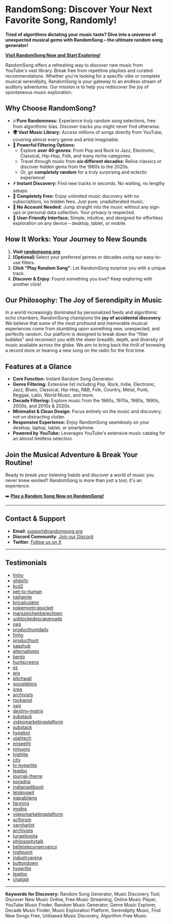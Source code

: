 # RandomSong: Discover Your Next Favorite Song, Randomly!

**Tired of algorithms dictating your music taste? Dive into a universe of unexpected musical gems with RandomSong – the ultimate random song generator!**

[**Visit RandomSong Now and Start Exploring!**](https://randomsong.org)

RandomSong offers a refreshing way to discover new music from YouTube's vast library. Break free from repetitive playlists and curated recommendations. Whether you're looking for a specific vibe or complete musical serendipity, RandomSong is your gateway to an endless stream of auditory adventures. Our mission is to help you rediscover the joy of spontaneous music exploration.

## Why Choose RandomSong?

*   **🎶 Pure Randomness:** Experience truly random song selections, free from algorithmic bias. Discover tracks you might never find otherwise.
*   **🌍 Vast Music Library:** Access millions of songs directly from YouTube, covering almost every genre and artist imaginable.
*   **🔬 Powerful Filtering Options:**
    *   Explore **over 40 genres**: From Pop and Rock to Jazz, Electronic, Classical, Hip-Hop, Folk, and many niche categories.
    *   Travel through music from **six different decades**: Relive classics or discover hidden gems from the 1960s to the 2020s.
    *   Or, go **completely random** for a truly surprising and eclectic experience!
*   **⚡ Instant Discovery:** Find new tracks in seconds. No waiting, no lengthy setups.
*   **💯 Completely Free:** Enjoy unlimited music discovery with no subscriptions, no hidden fees. Just pure, unadulterated music.
*   **👤 No Account Needed:** Jump straight into the music without any sign-ups or personal data collection. Your privacy is respected.
*   **📱 User-Friendly Interface:** Simple, intuitive, and designed for effortless exploration on any device – desktop, tablet, or mobile.

## How It Works: Your Journey to New Sounds

1.  **Visit [randomsong.org](https://randomsong.org)**.
2.  **(Optional)** Select your preferred genres or decades using our easy-to-use filters.
3.  **Click "Play Random Song"**: Let RandomSong surprise you with a unique track.
4.  **Discover & Enjoy**: Found something you love? Keep exploring with another click!

## Our Philosophy: The Joy of Serendipity in Music

In a world increasingly dominated by personalized feeds and algorithmic echo chambers, RandomSong champions the **joy of accidental discovery**. We believe that some of the most profound and memorable musical experiences come from stumbling upon something new, unexpected, and perfectly random. Our platform is designed to break down the "filter bubbles" and reconnect you with the sheer breadth, depth, and diversity of music available across the globe. We aim to bring back the thrill of browsing a record store or hearing a new song on the radio for the first time.

## Features at a Glance

*   **Core Function:** Instant Random Song Generator.
*   **Genre Filtering:** Extensive list including Pop, Rock, Indie, Electronic, Jazz, Blues, Classical, Hip-Hop, R&B, Folk, Country, Metal, Punk, Reggae, Latin, World Music, and more.
*   **Decade Filtering:** Explore music from the 1960s, 1970s, 1980s, 1990s, 2000s, and 2010s & 2020s.
*   **Minimalist & Clean Design:** Focus entirely on the music and discovery, not on distracting clutter.
*   **Responsive Experience:** Enjoy RandomSong seamlessly on your desktop, laptop, tablet, or smartphone.
*   **Powered by YouTube:** Leverages YouTube's extensive music catalog for an almost limitless selection.

## Join the Musical Adventure & Break Your Routine!

Ready to break your listening habits and discover a world of music you never knew existed? RandomSong is more than just a tool; it's an experience.

➡️ [**Play a Random Song Now on RandomSong!**](https://randomsong.org)

---

## Contact & Support

- **Email**: support@randomsong.org
- **Discord Community**: [Join our Discord](https://discord.gg/AQSrZC5j)
- **Twitter**: [Follow us on X](https://x.com/RandomsongOrg)

---

## Testimonials
- [fmhy](https://fmhy.net/audiopiracyguide)
- [ghiblify](https://ghiblify.run/)
- [kcd2](https://kcd2.org/)
- [pet-to-human](https://pet-to-human.com/)
- [nailgenie](https://nailgenie.org/)
- [bricalculator](https://bri-calculator.com/)
- [pokemontcgpocket](https://pokemontcgpocket.app/)
- [marszeichenberechnen](https://marszeichenberechnen.com/)
- [unblockedescaperoads](https://unblockedescaperoads.com/)
- [oag](http://webinars.oag.com/)
- [producthuntdaily](https://producthuntdaily.com/product-hunt-daily-2025-05-12-en/)
- [fmhy](https://fmhy.xyz/audiopiracyguide/)
- [producthunt](https://www.producthunt.com/products/randomsong/)
- [saashub](https://www.saashub.com/randomsong-alternatives)
- [alternativeto](https://alternativeto.net/software/randsong/about/)
- [bento](https://bento.me/free-music/)
- [huntscreens](https://huntscreens.com/en/products/randomsong/)
- [ez](https://ez.lol/ls)
- [wix](https://nl.wix.com/blog/post/15-toffe-wix-website-voorbeelden-die-je-inspireren)
- [pitchwall](https://pitchwall.co/product/random-song-generator)
- [googleblog](https://developers-id.googleblog.com/2023/03/vidio-perkuat-kesuksesannya-di.html)
- [xrea](http://eivissa.s3.xrea.com/ClubSantAntoni/?no=7785/)
- [archivists](https://www2.archivists.org/statements/saa-council-statement-on-black-lives-and-archives#comment-7994)
- [rockwool](https://as-cn-video.rockwool.com/7-strengths-testing-thermal)
- [oag](https://webinars.oag.com/oag-webinar-china-outbound-are-we-4)
- [destiny-matrix](https://destiny-matrix.cc/)
- [substack](https://pjvogt.substack.com/p/how-am-i-supposed-to-find-new-music/comments/)
- [videomarketingplatform](https://1dsq8r.videomarketingplatform.co/masterclass-e-mail-copywriting-1)
- [substack](https://thelandofrandom.substack.com/p/medieval-jams-lofone-dreams-and-rube)
- [hypebot](https://www.hypebot.com/hypebot/2025/05/viral-isnt-valuable-why-artists-struggle-with-algorithms.html?unapproved=61925&moderation-hash=cc36286dc305cf1c17126a546a41b1f8#comment-61925)
- [utahtech](https://donate.utahtech.edu/page.aspx?dgs980=3&pid=305&rid980=620&tid980=87)
- [enseeiht](https://cavale.enseeiht.fr/redmine/issues/1638)
- [nimuoro](https://www.nimuoro.com/hpgen/HPB/entries/34.html)
- [highlite](https://forum.highlite.com/showthread.php?tid=1831&pid=4682)
- [city](https://www.city.fi/blogit/pinthefuckups/kalpeanaama+torilla+ja+muita+kertomuksia/124511/sivu-2)
- [hi-hyperlite](https://community.hi-hyperlite.com/showthread.php?tid=74&pid=4218)
- [leadoo](https://webinar.leadoo.com/kan-du-grunderna-i-1)
- [journal-theme](www.journal-theme.com/1/blog/season-essentials)
- [poradna](https://pc.poradna.net/flashes/3004116-linux-ve-windows-umi-gui-aplikace)
- [indianjadibooti](https://indianjadibooti.com/Jadistore/blog-headlines/%E0%A4%B6%E0%A4%BF%E0%A4%B2%E0%A4%BE%E0%A4%9C%E0%A5%80%E0%A4%A4-%E0%A4%95%E0%A5%87-%E0%A4%AA%E0%A5%8D%E0%A4%B0%E0%A5%80-%E0%A4%B5%E0%A4%B0%E0%A5%8D%E0%A4%95%E0%A4%86%E0%A4%89%E0%A4%9F-%E0%A4%B8%E0%A4%AA%E0%A5%8D%E0%A4%B2%E0%A5%80%E0%A4%AE%E0%A5%87%E0%A4%82%E0%A4%9F-%E0%A4%95%E0%A5%87-%E0%A4%B0%E0%A5%82%E0%A4%AA-%E0%A4%AE%E0%A5%87%E0%A4%82-%E0%A4%AB%E0%A4%BE%E0%A4%AF%E0%A4%A6%E0%A5%87-%E0%A4%AC%E0%A5%8D%E0%A4%B2%E0%A5%89%E0%A4%97)
- [letsknowit](https://www.letsknowit.com/mahtari-vandana-yojanain-which-state)
- [siapabilang](https://siapabilang.com/buku-acs-robinson-crusoe/wall/)
- [farming](https://farming-mods.com/news/vydelennye_servera_i_prilozhenija/2018-07-14-33)
- [mydns](http://xinn.mydns.jp/snapblog/diary/class/20081129_02.htm)
- [videomarketingplatform](https://quickcoop.videomarketingplatform.co/65b4e73be646f)
- [sciforum](https://sciforum.net/paper/view/17470)
- [yarnharlot](https://www.yarnharlot.ca/2024/11/the-state-of-things-34-days/)
- [archivists](https://www2.archivists.org/news/2021/saa-remembers-william-l-joyce)
- [tunastoyota](https://www.tunastoyota.com/post/piringan-cakram-mobil-fungsi-perawatan-dan-tips-memilih-yang-tepat)
- [philosophytalk](https://www.philosophytalk.org/blog/borges-philosopher)
- [belleisleconservancy](https://www.belleisleconservancy.org/post/baltimore-checkerspot)
- [highpoint](https://www.highpoint-tech.com/post/mastering-nvme-hot-plug-navigating-challenges-and-ensuring-safe-removal)
- [industryarena](https://en.industryarena.com/forum/showthread.php?t=457780&p=2615069#post2615069)
- [buttondown](https://buttondown.com/mrchrismead/archive/158-trolls-and-robots/)
- [hyperlite](https://community.hi-hyperlite.com/showthread.php?tid=74&pid=4223)
- [leadoo](https://webinar.leadoo.com/hur-du-gor-din-webbplats-till-er-3)
- [chatgpt](https://chatgpt.com/share/6826ce06-1f1c-800b-8ea6-b3ebe2241f34)


---

**Keywords for Discovery:** Random Song Generator, Music Discovery Tool, Discover New Music Online, Free Music Streaming, Online Music Player, YouTube Music Finder, Random Music Generator, Genre Music Explorer, Decade Music Finder, Music Exploration Platform, Serendipity Music, Find New Songs Free, Unbiased Music Discovery, Algorithm-Free Music. 
